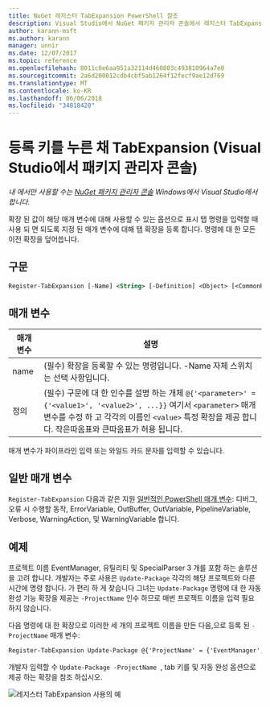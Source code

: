 ```yaml
---
title: NuGet 레지스터 TabExpansion PowerShell 참조
description: Visual Studio에서 NuGet 패키지 관리자 콘솔에서 레지스터 TabExpansion PowerShell 명령에 대 한 참조입니다.
author: karann-msft
ms.author: karann
manager: unnir
ms.date: 12/07/2017
ms.topic: reference
ms.openlocfilehash: 8011c0e6aa951a32114d460803c493810964a7e0
ms.sourcegitcommit: 2a6d200012cdb4cbf5ab1264f12fecf9ae12d769
ms.translationtype: MT
ms.contentlocale: ko-KR
ms.lasthandoff: 06/06/2018
ms.locfileid: "34818420"
---
```

# <a name="register-tabexpansion-package-manager-console-in-visual-studio"></a>등록 키를 누른 채 TabExpansion (Visual Studio에서 패키지 관리자 콘솔)

*내 에서만 사용할 수는 [NuGet 패키지 관리자 콘솔](package-manager-console.md) Windows에서 Visual Studio에서 합니다.*

확장 된 값이 해당 매개 변수에 대해 사용할 수 있는 옵션으로 표시 탭 명령을 입력할 때 사용 되 면 되도록 지정 된 매개 변수에 대해 탭 확장을 등록 합니다. 명령에 대 한 모든 이전 확장을 덮어씁니다.

## <a name="syntax"></a>구문

```ps
Register-TabExpansion [-Name] <String> [-Definition] <Object> [<CommonParameters>]
```

## <a name="parameters"></a>매개 변수

| 매개 변수 | 설명 |
| --- | --- |
| name | (필수) 확장을 등록할 수 있는 명령입니다. -Name 자체 스위치는 선택 사항입니다. |
| 정의 | (필수) 구문에 대 한 인수를 설명 하는 개체 `@{'<parameter>' = {'<value1>', '<value2>', ...}}` 여기서 `<parameter>` 매개 변수를 수정 하 고 각각의 이름인 `<value>` 특정 확장을 제공 합니다. 작은따옴표와 큰따옴표가 허용 됩니다. |

매개 변수가 파이프라인 입력 또는 와일드 카드 문자를 입력할 수 있습니다.

## <a name="common-parameters"></a>일반 매개 변수

`Register-TabExpansion` 다음과 같은 지원 [일반적인 PowerShell 매개 변수](http://go.microsoft.com/fwlink/?LinkID=113216): 디버그, 오류 시 수행할 동작, ErrorVariable, OutBuffer, OutVariable, PipelineVariable, Verbose, WarningAction, 및 WarningVariable 합니다.

## <a name="examples"></a>예제

프로젝트 이름 EventManager, 유틸리티 및 SpecialParser 3 개를 포함 하는 솔루션을 고려 합니다. 개발자는 주로 사용은 `Update-Package` 각각의 해당 프로젝트와 다른 시간에 명령 합니다. 가 편리 하 게 찾습니다 그녀는 `Update-Package` 명령에 대 한 자동 완성 기능 확장을 제공는 `-ProjectName` 인수 하므로 매번 프로젝트 이름을 입력 필요 하지 않습니다. 

다음 명령에 대 한 확장으로 이러한 세 개의 프로젝트 이름을 만든 다음,으로 등록 된 `-ProjectName` 매개 변수:

```ps
Register-TabExpansion Update-Package @{'ProjectName' = {'EventManager', 'Utilities', 'SpecialParser'}}    
```

개발자 입력할 수 `Update-Package -ProjectName `, tab 키를 및 자동 완성 옵션으로 제공 하는 확장을 참조 하십시오.

![레지스터 TabExpansion 사용의 예](media/Register-TabExpansion-Example.png)
